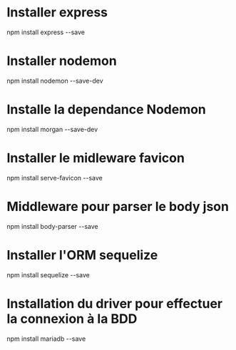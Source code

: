 # Installer express
npm install express --save  

# Installer nodemon
npm install nodemon --save-dev  

# Installe la dependance Nodemon 
npm install morgan --save-dev  

# Installer le midleware favicon
npm install serve-favicon --save  

# Middleware pour parser le body json
npm install body-parser --save

# Installer l'ORM sequelize
npm install sequelize --save
# Installation du driver pour effectuer la connexion à la BDD
npm install mariadb --save